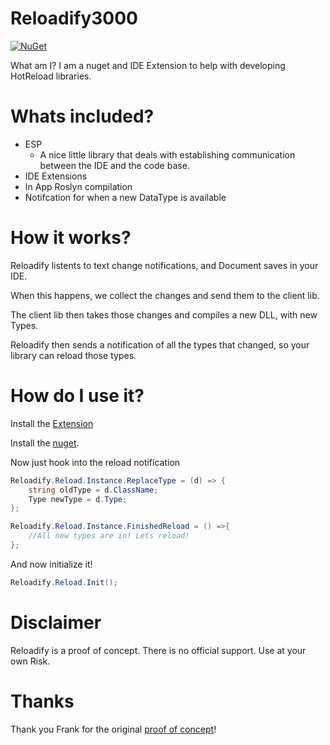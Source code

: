 # Reloadify3000
[![NuGet](https://img.shields.io/nuget/v/Reloadify3000.svg)](https://www.nuget.org/packages/Reloadify3000)

What am I? I am a nuget and IDE Extension to help with developing HotReload libraries.


# Whats included?

* ESP
	* A nice little library that deals with establishing communication between the IDE and the code base.
* IDE Extensions
* In App Roslyn compilation
* Notifcation for when a new DataType is available


# How it works?

Reloadify listents to text change notifications, and Document saves in your IDE.

When this happens, we collect the changes and send them to the client lib.

The client lib then takes those changes and compiles a new DLL, with new Types.

Reloadify then sends a notification of all the types that changed, so your library can reload those types.


# How do I use it?

Install the [Extension](https://github.com/Clancey/Reloadify3000/releases)

Install the [nuget](https://www.nuget.org/packages/Reloadify3000).

Now just hook into the reload notification

``` cs 
Reloadify.Reload.Instance.ReplaceType = (d) => {
	string oldType = d.ClassName;
	Type newType = d.Type;
};

Reloadify.Reload.Instance.FinishedReload = () =>{
	//All new types are in! Lets reload!
};

```
And now initialize it!

``` cs
Reloadify.Reload.Init();
```


# Disclaimer
Reloadify is a proof of concept. There is no official support. Use at your own Risk.


# Thanks
Thank you Frank for the original [proof of concept](https://github.com/praeclarum/Continuous)!

	 